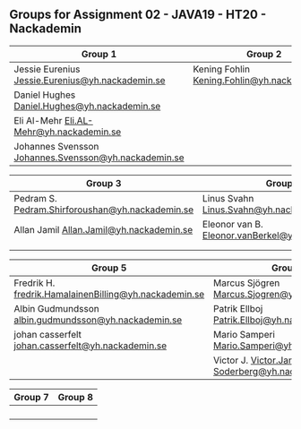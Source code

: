 ## Groups for Assignment 02 - JAVA19 - HT20 - Nackademin

| Group 1                                               | Group 2                                               |
|-------------------------------------------------------|-------------------------------------------------------|
| Jessie Eurenius Jessie.Eurenius@yh.nackademin.se      | Kening Fohlin	Kening.Fohlin@yh.nackademin.se          |
| Daniel Hughes	Daniel.Hughes@yh.nackademin.se          |                                                       |
| Eli Al-Mehr	Eli.AL-Mehr@yh.nackademin.se              |                                                       |
| Johannes Svensson	Johannes.Svensson@yh.nackademin.se  |                                                       |

| Group 3                                               | Group 4                                               |
|-------------------------------------------------------|-------------------------------------------------------|
| Pedram S.	Pedram.Shirforoushan@yh.nackademin.se       | Linus Svahn	Linus.Svahn@yh.nackademin.se              |
| Allan Jamil	Allan.Jamil@yh.nackademin.se              | Eleonor van B.	Eleonor.vanBerkel@yh.nackademin.se    |
|                                                       |               
|                                                       | 

| Group 5                                               | Group 6                                               |
|-------------------------------------------------------|-------------------------------------------------------|
| Fredrik H. fredrik.HamalainenBilling@yh.nackademin.se | Marcus Sjögren Marcus.Sjogren@yh.nackademin.se        |
| Albin Gudmundsson albin.gudmundsson@yh.nackademin.se  | Patrik Ellboj Patrik.Ellboj@yh.nackademin.se          |
| johan casserfelt johan.casserfelt@yh.nackademin.se    | Mario Samperi Mario.Samperi@yh.nackademin.se          |
|                                                       | Victor J. Victor.Jannerlid-Soderberg@yh.nackademin.se |

| Group 7                                               | Group 8                                               |
|-------------------------------------------------------|-------------------------------------------------------|
|  | |
|  | |
|  | |
|  | |
